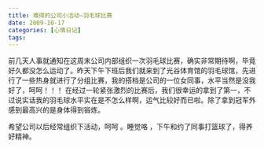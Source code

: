 ```yaml
---
title: 难得的公司小活动—羽毛球比赛
date: 2009-10-17
categories: [心情日记]
tags:
---
```


前几天人事就通知在这周末公司内部组织一次羽毛球比赛，确实非常期待啊，毕竟好久都没怎么运动了。昨天下午下班后我们就来到了光谷体育馆的羽毛球馆，先进行了一些热身就进行了分组比赛，我的搭档是公司的一位女同事，水平当然是没我好了，呵呵！！！ 在经过一轮紧张激烈的比赛后，我们很幸运的拿到了第一，不过说实话我的羽毛球水平实在是不怎么样啊，运气比较好而已啦。除了拿到冠军外感到最高兴的是身体得到锻炼。

希望公司以后经常组织下活动，呵呵 。睡觉咯 ，下午和约了同事打篮球了，得养好精神。

